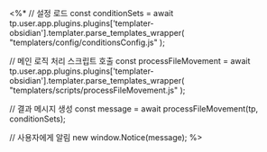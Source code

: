 <%*
// 설정 로드
const conditionSets = await tp.user.app.plugins.plugins['templater-obsidian'].templater.parse_templates_wrapper(
    "templaters/config/conditionsConfig.js"
);

// 메인 로직 처리 스크립트 호출
const processFileMovement = await tp.user.app.plugins.plugins['templater-obsidian'].templater.parse_templates_wrapper(
    "templaters/scripts/processFileMovement.js"
);

// 결과 메시지 생성
const message = await processFileMovement(tp, conditionSets);

// 사용자에게 알림
new window.Notice(message);
%>